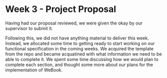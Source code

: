 # Week 3 - Project Proposal

Having had our proposal reviewed, we were given the okay by our supervisor to submit it. 

Following this, we did not have anything material to deliver this week. Instead, we allocated some time to getting ready to start working on our functional specification in the coming weeks. We acquired the template from the repo and became acquatined with what information we need to be able to complete it. We spent some time discussing how we would plan to complete each section, and thought some more about our plans for the implementation of WeBook.
